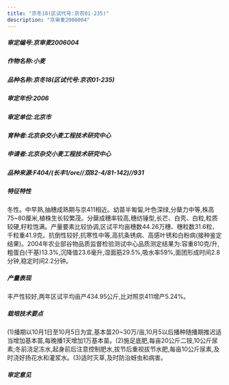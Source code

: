 ```yaml
---
title: "京冬18(区试代号:京农01-235)"
description: "京审麦2006004"
---
```

##### 审定编号:京审麦2006004

##### 作物名称:小麦

##### 品种名称:京冬18(区试代号:京农01-235)

##### 审定年份:2006

##### 审定单位:北京市

##### 育种者:北京杂交小麦工程技术研究中心

##### 申请者:北京杂交小麦工程技术研究中心

##### 品种来源:F404/(长丰1/ore//双82-4/81-142)//931

##### 特征特性
冬性。中早熟,抽穗成熟期与京411相近。幼苗半匍匐,叶色深绿,分蘖力中等,株高75~80厘米,植株生长较繁茂。分蘖成穗率较高,穗纺锤型,长芒、白壳、白粒,粒质较硬,籽粒饱满。产量要素比较协调,区试平均亩穗数44.26万穗、穗粒数31.6粒、千粒重41.9克。抗倒性较好,抗寒性中等,高抗条锈病、高感叶锈和白粉病(接种鉴定结果)。2004年农业部谷物品质监督检验测试中心品质测定结果为:容重810克/升,粗蛋白(干基)13.3%,沉降值23.6毫升,湿面筋29.5%,吸水率59%,面团形成时间2.8分钟,稳定时间2.2分钟。

##### 产量表现
丰产性较好,两年区试平均亩产434.95公斤,比对照京411增产5.24%。

##### 栽培技术要点
(1)播期以10月1日至10月5日为宜,基本苗20~30万/亩,10月5以后播种随播期推迟适当增加基本苗,每晚播1天增加1万基本苗。(2)施足底肥,每亩20公斤二铵,10公斤尿素;冬前浇足冻水,起身前后注意控制肥水,拔节后重视拔节水肥,每亩10公斤尿素,及时浇好扬花水和灌浆水。(3)适时灭草,及时防治蚜虫和病害。

##### 审定意见

